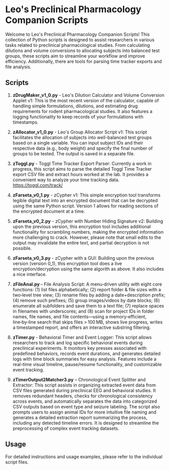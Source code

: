 # Leo's Preclinical Pharmacology Companion Scripts

Welcome to Leo's Preclinical Pharmacology Companion Scripts! This collection of Python scripts is designed to assist researchers in various tasks related to preclinical pharmacological studies. From calculating dilutions and volume conversions to allocating subjects into balanced test groups, these scripts aim to streamline your workflow and improve efficiency. Additionally, there are tools for parsing time tracker exports and file analysis.

## Scripts

1. **zDrugMaker_v1_0.py** - Leo's Dilution Calculator and Volume Conversion Applet v1: This is the most recent version of the calculator, capable of handling simple formulations, dilutions, and estimating drug requirements for rodent pharmacological studies. It also features a logging functionality to keep records of your formulations with timestamps.

2. **zAllocator_v1_0.py** - Leo's Group Allocator Script v1: This script facilitates the allocation of subjects into well-balanced test groups based on a single variable. You can input subject IDs and their respective data (e.g., body weight) and specify the final number of groups to be tested. The output is saved in a separate file.

3. **zToggl.py** - Toggl Time Tracker Export Parser: Currently a work in progress, this script aims to parse the detailed Toggl Time Tracker export CSV file and extract hours worked at the lab. It provides a convenient way to analyze your time tracking data. https://toggl.com/track/

4. **zFarseta_v0_1.py** - zCypher v1: This simple encryption tool transforms legible digital text into an encrypted document that can be decrypted using the same Python script. Version 1 allows for reading sections of the encrypted document at a time.

5. **zFarseta_v0_2.py** - zCypher with Number Hiding Signature v2: Building upon the previous version, this encryption tool includes additional functionality for scrambling numbers, making the encrypted information more challenging to crack. However, please note that small edits to the output may invalidate the entire text, and partial decryption is not possible.

5. **zFarseta_v0_3.py** - zCypher with a GUI: Building upon the previous version (version 0_1), this encryption tool does a live encryption/decryption using the same algorith as above. It also includes a nice interface.

6. **zFileAnal.py** – File Analysis Script: A menu‑driven utility with eight core functions: (1) list files alphabetically; (2) report folder & file sizes with a two‑level tree view; (3) rename files by adding a date+description prefix; (4) remove such prefixes; (5) group images/videos by date blocks; (6) enumerate all subfolders and save them to a text file; (7) replace spaces in filenames with underscores; and (8) scan for project IDs in folder names, file names, and file contents—using a memory‑efficient, line‑by‑line search that skips files > 100 MB, shows live progress, writes a timestamped report, and offers an interactive substring filtering.

7. **zTimer.py** - Behavioral Timer and Event Logger: This script allows researchers to track and log specific behavioral events during preclinical experiments. It monitors key presses associated with predefined behaviors, records event durations, and generates detailed logs with time block summaries for easy analysis. Features include a real-time visual timeline, pause/resume functionality, and customizable event tracking.

8. **zTimerOutput2Matcher3.py** – Chronological Event Splitter and Extractor:
This script assists in organizing extracted event data from CSV files generated during preclinical EEG and behavioral studies. It removes redundant headers, checks for chronological consistency across events, and automatically separates the data into categorized CSV outputs based on event type and seizure labeling. The script also prompts users to assign animal IDs for more intuitive file naming and generates a detailed extraction report summarizing the process, including any detected timeline errors. It is designed to streamline the preprocessing of complex event tracking datasets.

## Usage

For detailed instructions and usage examples, please refer to the individual script files.
